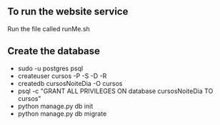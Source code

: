 ## To run the website service
   Run the file called runMe.sh
## Create the database
   - sudo -u postgres psql
   - createuser cursos -P -S -D -R
   - createdb cursosNoiteDia -O cursos
   - psql -c "GRANT ALL PRIVILEGES ON database cursosNoiteDia TO cursos"
   - python manage.py db init
   - python manage.py db migrate
   
